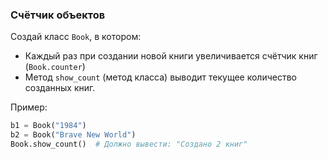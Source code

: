 ### Счётчик объектов
Создай класс `Book`, в котором:
- Каждый раз при создании новой книги увеличивается счётчик книг (`Book.counter`)
- Метод `show_count` (метод класса) выводит текущее количество созданных книг.



Пример:
```python
b1 = Book("1984")
b2 = Book("Brave New World")
Book.show_count()  # Должно вывести: "Создано 2 книг"
```